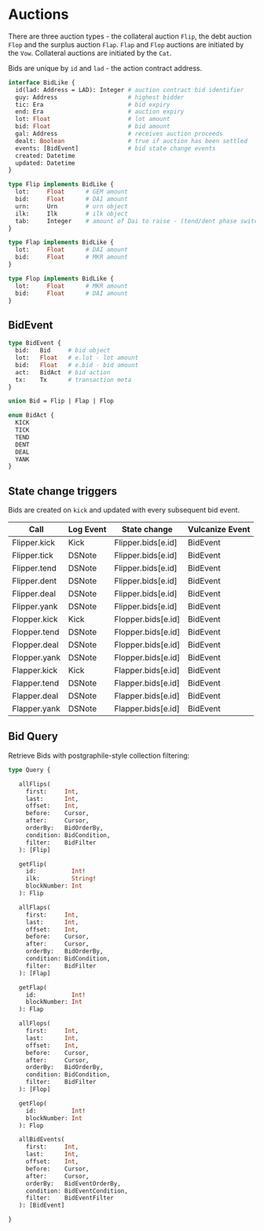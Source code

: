 # Auctions

There are three auction types - the collateral auction `Flip`, the debt auction
`Flop` and the surplus auction `Flap`. `Flap` and `Flop` auctions are initiated
by the `Vow`. Collateral auctions are initiated by the `Cat`.

Bids are unique by `id` and `lad` - the action contract address.

```graphql
interface BidLike {
  id(lad: Address = LAD): Integer # auction contract bid identifier
  guy: Address                    # highest bidder
  tic: Era                        # bid expiry
  end: Era                        # auction expiry
  lot: Float                      # lot amount
  bid: Float                      # bid amount
  gal: Address                    # receives auction proceeds
  dealt: Boolean                  # true if auction has been settled
  events: [BidEvent]              # bid state change events
  created: Datetime
  updated: Datetime
}

type Flip implements BidLike {
  lot:     Float      # GEM amount
  bid:     Float      # DAI amount
  urn:     Urn        # urn object
  ilk:     Ilk        # ilk object
  tab:     Integer    # amount of Dai to raise - (tend/dent phase switch)
}

type Flap implements BidLike {
  lot:     Float      # DAI amount
  bid:     Float      # MKR amount
}

type Flop implements BidLike {
  lot:     Float      # MKR amount
  bid:     Float      # DAI amount
}
```

## BidEvent

```graphql
type BidEvent {
  bid:   Bid     # bid object
  lot:   Float   # e.lot - lot amount
  bid:   Float   # e.bid - bid amount
  act:   BidAct  # bid action
  tx:    Tx      # transaction meta
}

union Bid = Flip | Flap | Flop

enum BidAct {
  KICK
  TICK
  TEND
  DENT
  DEAL
  YANK
}
```

## State change triggers

Bids are created on `kick` and updated with every subsequent bid event.

| Call           | Log Event | State change        | Vulcanize Event |
| -------------- | --------- | ------------------- | --------------- |
| Flipper.kick   | Kick      | Flipper.bids[e.id]  | BidEvent        |
| Flipper.tick   | DSNote    | Flipper.bids[e.id]  | BidEvent        |
| Flipper.tend   | DSNote    | Flipper.bids[e.id]  | BidEvent        |
| Flipper.dent   | DSNote    | Flipper.bids[e.id]  | BidEvent        |
| Flipper.deal   | DSNote    | Flipper.bids[e.id]  | BidEvent        |
| Flipper.yank   | DSNote    | Flipper.bids[e.id]  | BidEvent        |
| Flopper.kick   | Kick      | Flopper.bids[e.id]  | BidEvent        |
| Flopper.tend   | DSNote    | Flopper.bids[e.id]  | BidEvent        |
| Flopper.deal   | DSNote    | Flopper.bids[e.id]  | BidEvent        |
| Flopper.yank   | DSNote    | Flopper.bids[e.id]  | BidEvent        |
| Flapper.kick   | Kick      | Flapper.bids[e.id]  | BidEvent        |
| Flapper.tend   | DSNote    | Flapper.bids[e.id]  | BidEvent        |
| Flapper.deal   | DSNote    | Flapper.bids[e.id]  | BidEvent        |
| Flapper.yank   | DSNote    | Flapper.bids[e.id]  | BidEvent        |


## Bid Query

Retrieve Bids with postgraphile-style collection filtering:

```graphql
type Query {

   allFlips(
     first:     Int,
     last:      Int,
     offset:    Int,
     before:    Cursor,
     after:     Cursor,
     orderBy:   BidOrderBy,
     condition: BidCondition,
     filter:    BidFilter
   ): [Flip]

   getFlip(
     id:          Int!
     ilk:         String!
     blockNumber: Int
   ): Flip

   allFlaps(
     first:     Int,
     last:      Int,
     offset:    Int,
     before:    Cursor,
     after:     Cursor,
     orderBy:   BidOrderBy,
     condition: BidCondition,
     filter:    BidFilter
   ): [Flap]

   getFlap(
     id:          Int!
     blockNumber: Int
   ): Flap

   allFlops(
     first:     Int,
     last:      Int,
     offset:    Int,
     before:    Cursor,
     after:     Cursor,
     orderBy:   BidOrderBy,
     condition: BidCondition,
     filter:    BidFilter
   ): [Flop]

   getFlop(
     id:          Int!
     blockNumber: Int
   ): Flop

   allBidEvents(
     first:     Int,
     last:      Int,
     offset:    Int,
     before:    Cursor,
     after:     Cursor,
     orderBy:   BidEventOrderBy,
     condition: BidEventCondition,
     filter:    BidEventFilter
   ): [BidEvent]

}
```
